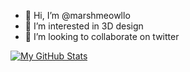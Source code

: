 - 👋 Hi, I’m @marshmeowllo
- 👀 I’m interested in 3D design
- 💞️ I’m looking to collaborate on twitter

<!---
marshmeowllo/marshmeowllo is a ✨ special ✨ repository because its `README.md` (this file) appears on your GitHub profile.
You can click the Preview link to take a look at your changes.
--->
[![My GitHub Stats](https://github-readme-stats.vercel.app/api?username=YourGitHubUsername&show_icons=true&theme=radical)](https://github.com/marshmeowllo)
